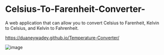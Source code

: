 # Celsius-To-Farenheit-Converter-
A web application that can allow you to convert Celsius to Farenheit, Kelvin to Celsius, and Kelvin to Fahrenheit. 

https://duaneywadey.github.io/Temperature-Converter/

![image](https://user-images.githubusercontent.com/88537860/171551163-b0356005-7fd0-4883-acdf-1189cbfa02e6.png)

